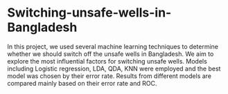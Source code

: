 # Switching-unsafe-wells-in-Bangladesh
In this project, we used several machine learning techniques to determine whether we should switch 
off the unsafe wells in Bangladesh.
We aim to explore the most influential factors for switching unsafe wells. 
Models including Logistic regression, LDA, QDA, KNN were employed and the best model was chosen by their error rate. 
Results from different models are compared mainly based on their error rate and ROC. 
